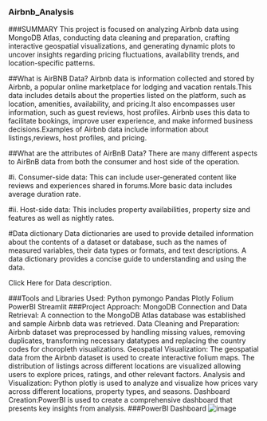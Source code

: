 ### Airbnb_Analysis

###SUMMARY
This project is focused on analyzing Airbnb data using MongoDB Atlas, conducting data cleaning and preparation, crafting interactive geospatial visualizations, and generating dynamic plots to uncover insights regarding pricing fluctuations, availability trends, and location-specific patterns.

##What is AirBNB Data?
Airbnb data is information collected and stored by Airbnb, a popular online marketplace for lodging and vacation rentals.This data includes details about the properties listed on the platform, such as location, amenities, availability, and pricing.It also encompasses user information, such as guest reviews, host profiles. Airbnb uses this data to facilitate bookings, improve user experience, and make informed business decisions.Examples of Airbnb data include information about listings,reviews, host profiles, and pricing.

##What are the attributes of AirBnB Data?
There are many different aspects to AirBnB data from both the consumer and host side of the operation.

#i. Consumer-side data:
This can include user-generated content like reviews and experiences shared in forums.More basic data includes average duration rate.

#ii. Host-side data:
This includes property availabilities, property size and features as well as nightly rates.

#Data dictionary
Data dictionaries are used to provide detailed information about the contents of a dataset or database, such as the names of measured variables, their data types or formats, and text descriptions. A data dictionary provides a concise guide to understanding and using the data.

Click Here for Data description.

###Tools and Libraries Used:
Python
pymongo
Pandas
Plotly
Folium
PowerBI
Streamlit
###Project Approach:
MongoDB Connection and Data Retrieval: A connection to the MongoDB Atlas database was established and sample Airbnb data was retrieved.
Data Cleaning and Preparation: Airbnb dataset was preprocessed by handling missing values, removing duplicates, transforming necessary datatypes and replacing the country codes for choropleth visualizations.
Geospatial Visualization: The geospatial data from the Airbnb dataset is used to create interactive folium maps. The distribution of listings across different locations are visualized allowing users to explore prices, ratings, and other relevant factors.
Analysis and Visualization: Python plotly is used to analyze and visualize how prices vary across different locations, property types, and seasons.
Dashboard Creation:PowerBI is used to create a comprehensive dashboard that presents key insights from analysis.
###PowerBI Dashboard
![image](https://github.com/user-attachments/assets/ace2a1b6-361c-4e6d-a574-282e2fff2de6)

